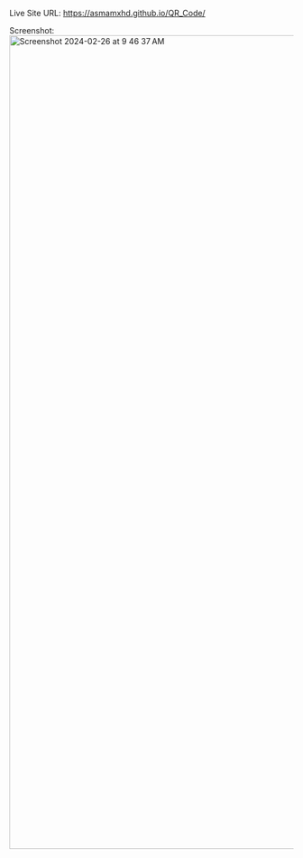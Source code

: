 Live Site URL: https://asmamxhd.github.io/QR_Code/

Screenshot: 
<img width="1440" alt="Screenshot 2024-02-26 at 9 46 37 AM" src="https://github.com/AsmaMxhd/QR_Code/assets/154555947/d52b826f-412f-4a9f-a2af-22439378069e">
